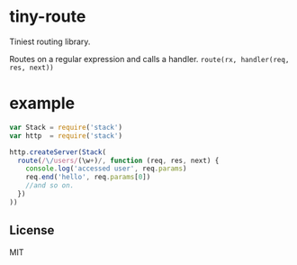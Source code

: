 # tiny-route

Tiniest routing library.

Routes on a regular expression and calls a handler.
`route(rx, handler(req, res, next))`

# example

``` js
var Stack = require('stack')
var http  = require('stack')

http.createServer(Stack(
  route(/\/users/(\w+)/, function (req, res, next) {
    console.log('accessed user', req.params)
    req.end('hello', req.params[0])
    //and so on.
  })
))
```

## License

MIT
